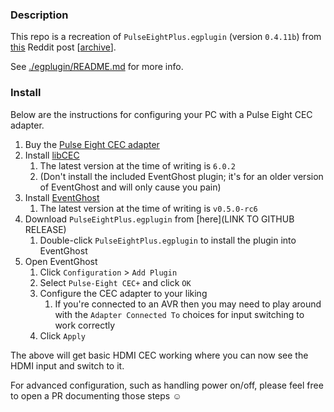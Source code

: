 ### Description

This repo is a recreation of `PulseEightPlus.egplugin` (version `0.4.11b`) from [this](https://reddit.com/r/htpc/comments/rkspso/hdmi_cec_with_pc/hpcvl8d/) Reddit post [[archive](https://web.archive.org/web/20240922223342/https://old.reddit.com/r/htpc/comments/rkspso/hdmi_cec_with_pc/hpcvl8d/)].

See [./egplugin/README.md](./egplugin/README.md) for more info.


### Install

Below are the instructions for configuring your PC with a Pulse Eight CEC adapter.

1) Buy the [Pulse Eight CEC adapter](https://www.pulse-eight.com/p/104/usb-hdmi-cec-adapter)
1) Install [libCEC](https://github.com/Pulse-Eight/libcec/releases)
    1) The latest version at the time of writing is `6.0.2`
    1) (Don't install the included EventGhost plugin; it's for an older version of EventGhost and will only cause you pain)
1) Install [EventGhost](https://github.com/EventGhost/EventGhost/releases)
    1) The latest version at the time of writing is `v0.5.0-rc6`
1) Download `PulseEightPlus.egplugin` from [here](LINK TO GITHUB RELEASE)
    1) Double-click `PulseEightPlus.egplugin` to install the plugin into EventGhost
1) Open EventGhost
    1) Click `Configuration` > `Add Plugin`
    1) Select `Pulse-Eight CEC+` and click `OK`
    1) Configure the CEC adapter to your liking
        1) If you're connected to an AVR then you may need to play around with the `Adapter Connected To` choices for input switching to work correctly
    1) Click `Apply`

The above will get basic HDMI CEC working where you can now see the HDMI input and switch to it.

For advanced configuration, such as handling power on/off, please feel free to open a PR documenting those steps ☺
